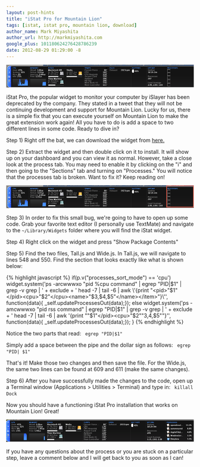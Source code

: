 ```yaml
---
layout: post-hints
title: "iStat Pro for Mountain Lion"
tags: [istat, istat pro, mountain lion, download]
author_name: Mark Miyashita
author_url: http://markmiyashita.com
google_plus: 101180624276428786239
date: 2012-08-29 01:29:00 -8
---
```


<img class="clear blog-image full-border" src="/images/istat1.png" title="iStat Pro">

iStat Pro, the popular widget to monitor your computer by iSlayer has been deprecated by the company. They stated in a tweet that they will not be continuing development and support for Mountain Lion. Lucky for us, there is a simple fix that you can execute yourself on Mountain Lion to make the great extension work again! All you have to do is add a space to two different lines in some code. Ready to dive in?

Step 1) Right off the bat, we can download the widget from <a href="http://islayer.com/apps/istatpro/download/">here.</a>

Step 2) Extract the widget and then double click on it to install. It will show up on your dashboard and you can view it as normal. However, take a close look at the process tab. You may need to enable it by clicking on the "i" and then going to the "Sections" tab and turning on "Processes." You will notice that the processes tab is broken. Want to fix it? Keep reading on!

<img class="clear blog-image full-border" src="/images/istat2.png" title="iStat Pro">

Step 3) In order to fix this small bug, we're going to have to open up some code. Grab your favorite text editor (I personally use TextMate) and navigate to the <code>~/Library/Widgets</code> folder where you will find the iStat widget.

Step 4) Right click on the widget and press "Show Package Contents"

Step 5) Find the two files, Tall.js and Wide.js. In Tall.js, we will navigate to lines 548 and 550. Find the section that looks exactly like what is shown below:

{% highlight javascript %}
if(p.v("processes_sort_mode") == 'cpu')
	widget.system('ps -arcwwwxo "pid %cpu command" | egrep "PID|$1" | grep -v grep | ' + exclude + ' head -7 | tail -6 | awk \'{print "<pid>"$1"</pid><cpu>"$2"</cpu><name>"$3,$4,$5"</name></item>"}\'', function(data){ _self.updateProcessesOut(data);});
else
	widget.system('ps -amcwwwxo "pid rss command"  | egrep "PID|$1" | grep -v grep | ' + exclude + ' head -7 | tail -6 | awk \'{print "<pid>"$1"</pid><cpu>"$2"</cpu><name>"$3,$4,$5"</name></item>"}\'', function(data){ _self.updateProcessesOut(data);});
}
{% endhighlight %}

Notice the two parts that read: 
<code>
  egrep "PID|$1"
</code>

Simply add a space between the pipe and the dollar sign as follows:
<code>
  egrep "PID| $1"
</code>

That's it! Make those two changes and then save the file. For the Wide.js, the same two lines can be found at 609 and 611 (make the same changes).

Step 6) After you have successfully made the changes to the code, open up a Terminal window (Applications > Utilities > Terminal) and type in:
<code>
  killall Dock
</code>

Now you should have a functioning iStat Pro installation that works on Mountain Lion! Great!

<img class="clear blog-image full-border" src="/images/istat3.png" title="iStat Pro">

If you have any questions about the process or you are stuck on a particular step, leave a comment below and I will get back to you as soon as I can!

